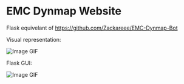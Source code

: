 # EMC Dynmap Website
Flask equivelant of https://github.com/Zackareee/EMC-Dynmap-Bot

Visual representation:

![Image GIF](https://cdn.discordapp.com/attachments/646287367501512725/940809737178587236/image.gif)

Flask GUI:

![Image GIF](https://cdn.discordapp.com/attachments/646287367501512725/965926749810618388/unknown.png)
